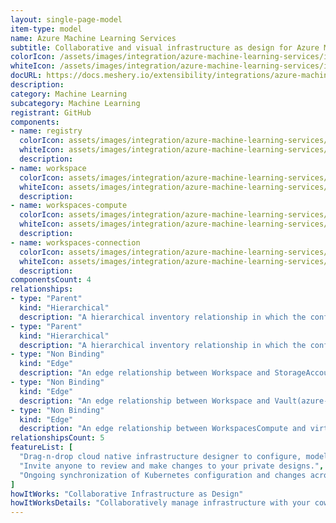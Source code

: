 ```yaml
---
layout: single-page-model
item-type: model
name: Azure Machine Learning Services
subtitle: Collaborative and visual infrastructure as design for Azure Machine Learning Services
colorIcon: /assets/images/integration/azure-machine-learning-services/icons/color/azure-machine-learning-services-color.svg
whiteIcon: /assets/images/integration/azure-machine-learning-services/icons/white/azure-machine-learning-services-white.svg
docURL: https://docs.meshery.io/extensibility/integrations/azure-machine-learning-services
description: 
category: Machine Learning
subcategory: Machine Learning
registrant: GitHub
components: 
- name: registry
  colorIcon: assets/images/integration/azure-machine-learning-services/components/registry/icons/color/registry-color.svg
  whiteIcon: assets/images/integration/azure-machine-learning-services/components/registry/icons/white/registry-white.svg
  description: 
- name: workspace
  colorIcon: assets/images/integration/azure-machine-learning-services/components/workspace/icons/color/workspace-color.svg
  whiteIcon: assets/images/integration/azure-machine-learning-services/components/workspace/icons/white/workspace-white.svg
  description: 
- name: workspaces-compute
  colorIcon: assets/images/integration/azure-machine-learning-services/components/workspaces-compute/icons/color/workspaces-compute-color.svg
  whiteIcon: assets/images/integration/azure-machine-learning-services/components/workspaces-compute/icons/white/workspaces-compute-white.svg
  description: 
- name: workspaces-connection
  colorIcon: assets/images/integration/azure-machine-learning-services/components/workspaces-connection/icons/color/workspaces-connection-color.svg
  whiteIcon: assets/images/integration/azure-machine-learning-services/components/workspaces-connection/icons/white/workspaces-connection-white.svg
  description: 
componentsCount: 4
relationships: 
- type: "Parent"
  kind: "Hierarchical"
  description: "A hierarchical inventory relationship in which the configuration of (parent component) is patched with the configuration of (child component). "
- type: "Parent"
  kind: "Hierarchical"
  description: "A hierarchical inventory relationship in which the configuration of (parent component) is patched with the configuration of (child component). "
- type: "Non Binding"
  kind: "Edge"
  description: "An edge relationship between Workspace and StorageAccount(azure-storage)"
- type: "Non Binding"
  kind: "Edge"
  description: "An edge relationship between Workspace and Vault(azure-key-vault)"
- type: "Non Binding"
  kind: "Edge"
  description: "An edge relationship between WorkspacesCompute and virtualMachine(azure-compute)"
relationshipsCount: 5
featureList: [
  "Drag-n-drop cloud native infrastructure designer to configure, model, and deploy your workloads.",
  "Invite anyone to review and make changes to your private designs.",
  "Ongoing synchronization of Kubernetes configuration and changes across any number of clusters."
]
howItWorks: "Collaborative Infrastructure as Design"
howItWorksDetails: "Collaboratively manage infrastructure with your coworkers synchronously sharing the same designs."
---
```

